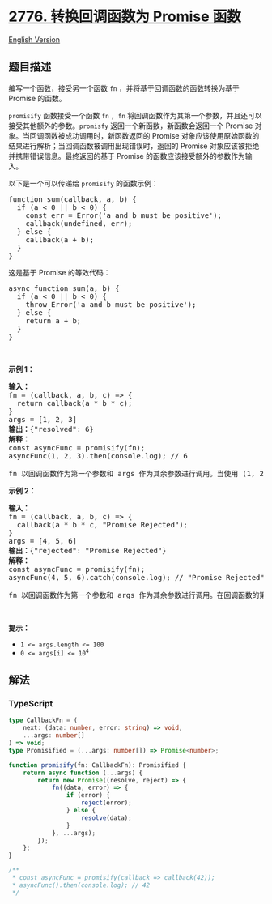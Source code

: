 # [2776. 转换回调函数为 Promise 函数](https://leetcode.cn/problems/convert-callback-based-function-to-promise-based-function)

[English Version](/solution/2700-2799/2776.Convert%20Callback%20Based%20Function%20to%20Promise%20Based%20Function/README_EN.md)

## 题目描述

<!-- 这里写题目描述 -->

<p>编写一个函数，接受另一个函数 <code>fn</code> ，并将基于回调函数的函数转换为基于 Promise 的函数。</p>

<p><code>promisify</code> 函数接受一个函数 <code>fn</code> ，<code>fn</code> 将回调函数作为其第一个参数，并且还可以接受其他额外的参数。<code>promisfy</code> 返回一个新函数，新函数会返回一个 Promise 对象。当回调函数被成功调用时，新函数返回的 Promise 对象应该使用原始函数的结果进行解析；当回调函数被调用出现错误时，返回的 Promise 对象应该被拒绝并携带错误信息。最终返回的基于 Promise 的函数应该接受额外的参数作为输入。</p>

<p>以下是一个可以传递给 <code>promisify</code> 的函数示例：</p>

<pre>
function sum(callback, a, b) {
  if (a &lt; 0 || b &lt; 0) {
&nbsp;   const err = Error('a and b must be positive');
    callback(undefined, err);
&nbsp; } else {
    callback(a + b);
&nbsp; }
}
</pre>

<p>这是基于 Promise 的等效代码：</p>

<pre>
async function sum(a, b) {
  if (a &lt; 0 || b &lt; 0) {
    throw Error('a and b must be positive');
&nbsp; } else {
    return a + b;
&nbsp; }
}
</pre>

<p>&nbsp;</p>

<p><strong class="example">示例 1：</strong></p>

<pre>
<b>输入：</b>
fn = (callback, a, b, c) =&gt; {
  return callback(a * b * c);
}
args = [1, 2, 3]
<b>输出：</b>{"resolved": 6}
<b>解释：</b>
const asyncFunc = promisify(fn);
asyncFunc(1, 2, 3).then(console.log); // 6

fn 以回调函数作为第一个参数和 args 作为其余参数进行调用。当使用 (1, 2, 3) 调用时，基于 Promise 的 fn 将解析为值 6。
</pre>

<p><strong class="example">示例 2：</strong></p>

<pre>
<b>输入：</b>
fn = (callback, a, b, c) =&gt; {
&nbsp; callback(a * b * c, "Promise Rejected");
}
args = [4, 5, 6]
<b>输出：</b>{"rejected": "Promise Rejected"}
<b>解释：</b>
const asyncFunc = promisify(fn);
asyncFunc(4, 5, 6).catch(console.log); // "Promise Rejected"

fn 以回调函数作为第一个参数和 args 作为其余参数进行调用。在回调函数的第二个参数中，接受一个错误消息，因此当调用 fn 时，Promise 被拒绝并携带回调函数中提供的错误消息。请注意，不管将什么作为回调函数的第一个参数传递都无关紧要。
</pre>

<p>&nbsp;</p>

<p><strong>提示：</strong></p>

<ul>
	<li><code>1 &lt;= args.length &lt;= 100</code></li>
	<li><code>0 &lt;= args[i] &lt;= 10<sup>4</sup></code></li>
</ul>

## 解法

<!-- 这里可写通用的实现逻辑 -->

<!-- tabs:start -->

### **TypeScript**

<!-- 这里可写当前语言的特殊实现逻辑 -->

```ts
type CallbackFn = (
    next: (data: number, error: string) => void,
    ...args: number[]
) => void;
type Promisified = (...args: number[]) => Promise<number>;

function promisify(fn: CallbackFn): Promisified {
    return async function (...args) {
        return new Promise((resolve, reject) => {
            fn((data, error) => {
                if (error) {
                    reject(error);
                } else {
                    resolve(data);
                }
            }, ...args);
        });
    };
}

/**
 * const asyncFunc = promisify(callback => callback(42));
 * asyncFunc().then(console.log); // 42
 */
```

<!-- tabs:end -->
